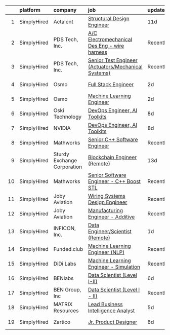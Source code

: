 

|    | platform    | company                     | job                                                                                                                                                                 | update_time   | location           |
|---:|:------------|:----------------------------|:--------------------------------------------------------------------------------------------------------------------------------------------------------------------|:--------------|:-------------------|
|  1 | SimplyHired | Actalent                    | [Structural Design Engineer](https://www.simplyhired.com/job/cB_oLZ5eaFiNHnNdiWSc9VB_YH4WvZBleIoN2K6rkgXOH3Pp4kMstA?q=generative+engineer)                          | 11d           | Manassas, VA       |
|  2 | SimplyHired | PDS Tech, Inc.              | [A/C Electromechanical Des Eng - wire harness](https://www.simplyhired.com/job/MIx86DWr6OeYP5FiyHaMp64bb0Bdd0X5nyCdVRG5Cg0NguXmBzjMRQ?q=generative+engineer)        | Recently      | Santa Cruz, CA     |
|  3 | SimplyHired | PDS Tech, Inc.              | [Senior Test Engineer (Actuators/Mechanical Systems)](https://www.simplyhired.com/job/ACDQGP7w8W8-RARQIK2yP3713R0cjbtCyupcJz0dR3Pzq-aWEAlJKw?q=generative+engineer) | Recently      | Santa Cruz, CA     |
|  4 | SimplyHired | Osmo                        | [Full Stack Engineer](https://www.simplyhired.com/job/bsR5rKCcDv5RHBKbbnOfA34Qqk5R6_XEBzWF6rZSpPFDgKNcSVpL7A?q=generative+engineer)                                 | 2d            | Cambridge, MA      |
|  5 | SimplyHired | Osmo                        | [Machine Learning Engineer](https://www.simplyhired.com/job/6TG2RLUnOFItU4LTSMatHKGdAya-AUsUBxW6x5n9fv6r1aBA1-Yhcg?q=generative+engineer)                           | 2d            | Cambridge, MA      |
|  6 | SimplyHired | Oski Technology             | [DevOps Engineer, AI Toolkits](https://www.simplyhired.com/job/pyMvSsCfXV9d_5SyDIGDA8xgI4RgE_uKWoequfXSocar9S9EFlN8FQ?q=generative+engineer)                        | 8d            | Santa Clara, CA    |
|  7 | SimplyHired | NVIDIA                      | [DevOps Engineer, AI Toolkits](https://www.simplyhired.com/job/ReUq-YajEsBVgaUB7SD0qoMqWEA_z2qcyAaLVMVGzdcwX1zMvLCPUA?q=generative+engineer)                        | 8d            | Santa Clara, CA    |
|  8 | SimplyHired | Mathworks                   | [Senior C++ Software Engineer](https://www.simplyhired.com/job/dwdXkE_8ssH1Zc0i2plZZdy24kyOQHJkNZ4que5g_8RpYUe97rqkAw?q=generative+engineer)                        | Recently      | Natick, MA         |
|  9 | SimplyHired | Sturdy Exchange Corporation | [Blockchain Engineer (Remote)](https://www.simplyhired.com/job/Hpr4NleclmbTKEeKavqdKlrN5-NCBT_NUdopMAGgXpFE0rmyleAqYA?q=generative+engineer)                        | 13d           | Remote             |
| 10 | SimplyHired | Mathworks                   | [Senior Software Engineer - C++ Boost STL](https://www.simplyhired.com/job/V1kucpOsE3Tvo4eoS9um2K7yGKf97jaR2FypeSImETT5G7UKsclOsg?q=generative+engineer)            | Recently      | Natick, MA         |
| 11 | SimplyHired | Joby Aviation               | [Wiring Systems Design Engineer](https://www.simplyhired.com/job/6d8NmxhUjNvSc1gqZ73DGNquJW2c6AUwS5XQquWE-xJ5UHQAjOrm_Q?q=generative+engineer)                      | Recently      | Santa Cruz, CA     |
| 12 | SimplyHired | Joby Aviation               | [Manufacturing Engineer - Additive](https://www.simplyhired.com/job/oT4txGYFtNt97XShyjd3WgDDzdnss3NfQGyvb19P_Q2fBVus-YOEOg?q=generative+engineer)                   | Recently      | Marina, CA         |
| 13 | SimplyHired | INFICON, Inc.               | [Data Engineer/Scientist (Remote)](https://www.simplyhired.com/job/45HhQKyoAHxNThTBjVPD7bVC6PF3zYKUYJ48Mt-gCsO7fOSmUr_1NQ?q=generative+engineer)                    | 1d            | Newton, MA         |
| 14 | SimplyHired | Funded.club                 | [Machine Learning Engineer (NLP)](https://www.simplyhired.com/job/mbTCs98bz5YQa3I8uI7a6UQGU3R_8PQ3LQDuXmxieQI_VaLI8McxpA?q=generative+engineer)                     | Recently      | Houston, TX        |
| 15 | SimplyHired | DiDi Labs                   | [Machine Learning Engineer - Simulation](https://www.simplyhired.com/job/0FIFJ4YUalf3s40eXZAFHstJJzH20E2rQROkdnoUTMS249LqvIcPrw?q=generative+engineer)              | Recently      | Mountain View, CA  |
| 16 | SimplyHired | BENlabs                     | [Data Scientist (Level I-II)](https://www.simplyhired.com/job/O5OEyhMrrVMZFh4QW2Gar2r9Q-iuMc_JpYlZzwSMVQ_6HsxdGcV0ww?q=generative+engineer)                         | 6d            | Provo, UT          |
| 17 | SimplyHired | BEN Group, Inc              | [Data Scientist (Level I - II)](https://www.simplyhired.com/job/wPxJhjNcRPJz-AfHCSQStSs-wdo6nG-bWPbzdrDJM7zH8fMnaA3jsw?q=generative+engineer)                       | Recently      | Provo, UT          |
| 18 | SimplyHired | MATRIX Resources            | [Lead Business Intelligence Analyst](https://www.simplyhired.com/job/r9836chwRDq4tvmAnGBSNprO2ivIpLcaR2tbR8PeDsk9yULgaLLhIA?q=generative+engineer)                  | 5d            | Phoenix, AZ        |
| 19 | SimplyHired | Zartico                     | [Jr. Product Designer](https://www.simplyhired.com/job/nmMctxanMZHASwHPAKbEf_z0drYGRsWEo6gpCA-NYuoi-XzTB8SGfg?q=generative+engineer)                                | 6d            | Salt Lake City, UT |